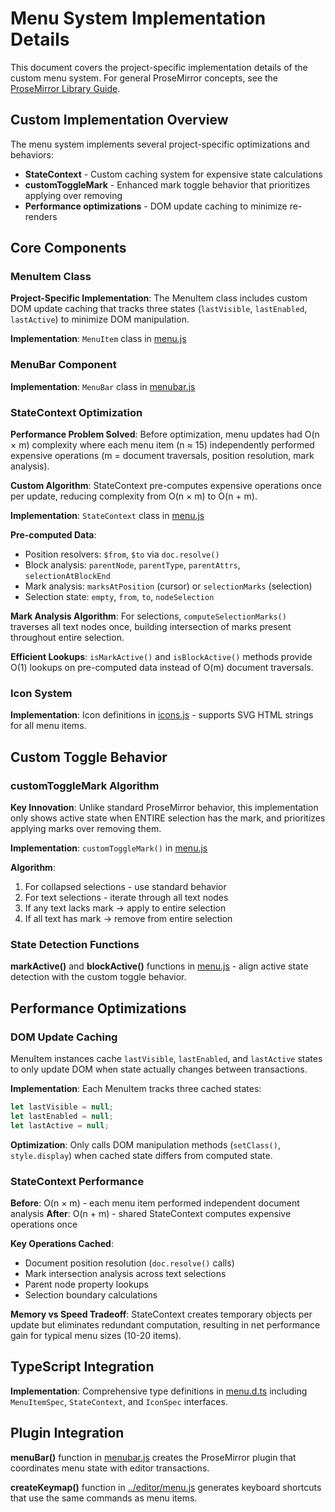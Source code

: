 # Menu System Implementation Details

This document covers the project-specific implementation details of the custom menu system. For general ProseMirror concepts, see the [ProseMirror Library Guide](../../CLAUDE.md).

## Custom Implementation Overview

The menu system implements several project-specific optimizations and behaviors:
- **StateContext** - Custom caching system for expensive state calculations
- **customToggleMark** - Enhanced mark toggle behavior that prioritizes applying over removing
- **Performance optimizations** - DOM update caching to minimize re-renders

## Core Components

### MenuItem Class

**Project-Specific Implementation**: The MenuItem class includes custom DOM update caching that tracks three states (`lastVisible`, `lastEnabled`, `lastActive`) to minimize DOM manipulation.

**Implementation**: `MenuItem` class in [menu.js](menu.js)

### MenuBar Component

**Implementation**: `MenuBar` class in [menubar.js](menubar.js)

### StateContext Optimization

**Performance Problem Solved**: Before optimization, menu updates had O(n × m) complexity where each menu item (n ≈ 15) independently performed expensive operations (m = document traversals, position resolution, mark analysis).

**Custom Algorithm**: StateContext pre-computes expensive operations once per update, reducing complexity from O(n × m) to O(n + m).

**Implementation**: `StateContext` class in [menu.js](menu.js)

**Pre-computed Data**:
- Position resolvers: `$from`, `$to` via `doc.resolve()`  
- Block analysis: `parentNode`, `parentType`, `parentAttrs`, `selectionAtBlockEnd`
- Mark analysis: `marksAtPosition` (cursor) or `selectionMarks` (selection)
- Selection state: `empty`, `from`, `to`, `nodeSelection`

**Mark Analysis Algorithm**: For selections, `computeSelectionMarks()` traverses all text nodes once, building intersection of marks present throughout entire selection.

**Efficient Lookups**: `isMarkActive()` and `isBlockActive()` methods provide O(1) lookups on pre-computed data instead of O(m) document traversals.

### Icon System

**Implementation**: Icon definitions in [icons.js](icons.js) - supports SVG HTML strings for all menu items.

## Custom Toggle Behavior

### customToggleMark Algorithm

**Key Innovation**: Unlike standard ProseMirror behavior, this implementation only shows active state when ENTIRE selection has the mark, and prioritizes applying marks over removing them.

**Implementation**: `customToggleMark()` in [menu.js](menu.js)

**Algorithm**:
1. For collapsed selections - use standard behavior
2. For text selections - iterate through all text nodes
3. If any text lacks mark → apply to entire selection  
4. If all text has mark → remove from entire selection

### State Detection Functions

**markActive()** and **blockActive()** functions in [menu.js](menu.js) - align active state detection with the custom toggle behavior.

## Performance Optimizations

### DOM Update Caching
MenuItem instances cache `lastVisible`, `lastEnabled`, and `lastActive` states to only update DOM when state actually changes between transactions.

**Implementation**: Each MenuItem tracks three cached states:
```javascript
let lastVisible = null;
let lastEnabled = null; 
let lastActive = null;
```

**Optimization**: Only calls DOM manipulation methods (`setClass()`, `style.display`) when cached state differs from computed state.

### StateContext Performance  
**Before**: O(n × m) - each menu item performed independent document analysis
**After**: O(n + m) - shared StateContext computes expensive operations once

**Key Operations Cached**:
- Document position resolution (`doc.resolve()` calls)
- Mark intersection analysis across text selections  
- Parent node property lookups
- Selection boundary calculations

**Memory vs Speed Tradeoff**: StateContext creates temporary objects per update but eliminates redundant computation, resulting in net performance gain for typical menu sizes (10-20 items).

## TypeScript Integration

**Implementation**: Comprehensive type definitions in [menu.d.ts](menu.d.ts) including `MenuItemSpec`, `StateContext`, and `IconSpec` interfaces.

## Plugin Integration

**menuBar()** function in [menubar.js](menubar.js) creates the ProseMirror plugin that coordinates menu state with editor transactions.

**createKeymap()** function in [../editor/menu.js](../editor/menu.js) generates keyboard shortcuts that use the same commands as menu items.
